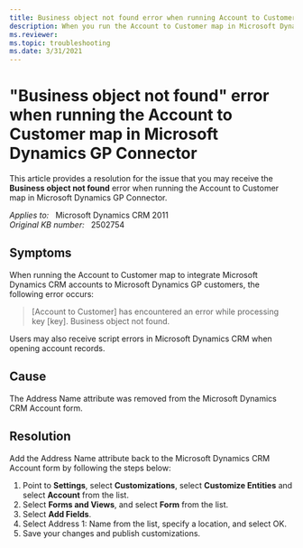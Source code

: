 ```yaml
---
title: Business object not found error when running Account to Customer map in Dynamics GP Connector
description: When you run the Account to Customer map in Microsoft Dynamics GP Connector, you receive a Business object not found error. Provides a resolution.
ms.reviewer:
ms.topic: troubleshooting
ms.date: 3/31/2021
---
```

# "Business object not found" error when running the Account to Customer map in Microsoft Dynamics GP Connector

This article provides a resolution for the issue that you may receive the **Business object not found** error when running the Account to Customer map in Microsoft Dynamics GP Connector.

_Applies to:_ &nbsp; Microsoft Dynamics CRM 2011  
_Original KB number:_ &nbsp; 2502754

## Symptoms

When running the Account to Customer map to integrate Microsoft Dynamics CRM accounts to Microsoft Dynamics GP customers, the following error occurs:

> [Account to Customer] has encountered an error while processing key [key]. Business object not found.

Users may also receive script errors in Microsoft Dynamics CRM when opening account records.

## Cause

The Address Name attribute was removed from the Microsoft Dynamics CRM Account form.

## Resolution

Add the Address Name attribute back to the Microsoft Dynamics CRM Account form by following the steps below:

1. Point to **Settings**, select **Customizations**, select **Customize Entities** and select **Account** from the list.
2. Select **Forms and Views**, and select **Form** from the list.
3. Select **Add Fields**.
4. Select Address 1: Name from the list, specify a location, and select OK.
5. Save your changes and publish customizations.
